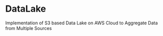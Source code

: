 # DataLake
Implementation of S3 based Data Lake on AWS Cloud to Aggregate Data from Multiple Sources
